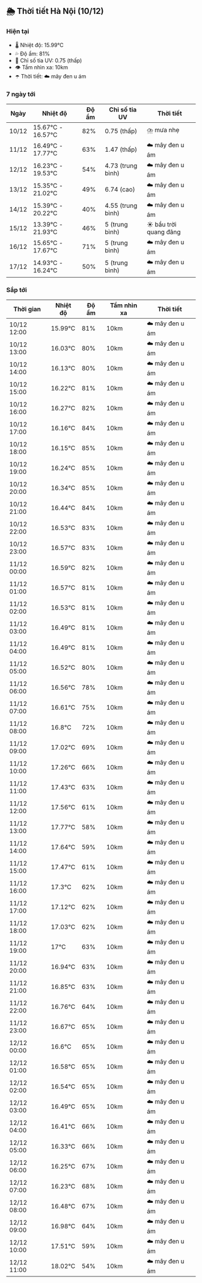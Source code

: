 ## 🌦️ Thời tiết Hà Nội (10/12)

### Hiện tại

- 🌡️ Nhiệt độ: 15.99℃
- 💦 Độ ẩm: 81%
- 🌟 Chỉ số tia UV: 0.75 (thấp)
- 👁️ Tầm nhìn xa: 10km
- ☂️ Thời tiết: ☁️ mây đen u ám

### 7 ngày tới

| Ngày | Nhiệt độ | Độ ẩm | Chỉ số tia UV | Thời tiết |
| --- | --- | --- | --- | --- |
| 10/12 | 15.67℃ - 16.57℃ | 82% | 0.75 (thấp) | ⛈️ mưa nhẹ |
| 11/12 | 16.49℃ - 17.77℃ | 63% | 1.47 (thấp) | ☁️ mây đen u ám |
| 12/12 | 16.23℃ - 19.53℃ | 54% | 4.73 (trung bình) | ☁️ mây đen u ám |
| 13/12 | 15.35℃ - 21.02℃ | 49% | 6.74 (cao) | ☁️ mây đen u ám |
| 14/12 | 15.39℃ - 20.22℃ | 40% | 4.55 (trung bình) | ☁️ mây đen u ám |
| 15/12 | 13.39℃ - 21.93℃ | 46% | 5 (trung bình) | ☀️ bầu trời quang đãng |
| 16/12 | 15.65℃ - 17.67℃ | 71% | 5 (trung bình) | ☁️ mây đen u ám |
| 17/12 | 14.93℃ - 16.24℃ | 50% | 5 (trung bình) | ☁️ mây đen u ám |

### Sắp tới

| Thời gian | Nhiệt độ | Độ ẩm | Tầm nhìn xa | Thời tiết |
| --- | --- | --- | --- | --- |
| 10/12 12:00 | 15.99℃ | 81% | 10km | ☁️ mây đen u ám |
| 10/12 13:00 | 16.03℃ | 80% | 10km | ☁️ mây đen u ám |
| 10/12 14:00 | 16.13℃ | 80% | 10km | ☁️ mây đen u ám |
| 10/12 15:00 | 16.22℃ | 81% | 10km | ☁️ mây đen u ám |
| 10/12 16:00 | 16.27℃ | 82% | 10km | ☁️ mây đen u ám |
| 10/12 17:00 | 16.16℃ | 84% | 10km | ☁️ mây đen u ám |
| 10/12 18:00 | 16.15℃ | 85% | 10km | ☁️ mây đen u ám |
| 10/12 19:00 | 16.24℃ | 85% | 10km | ☁️ mây đen u ám |
| 10/12 20:00 | 16.34℃ | 85% | 10km | ☁️ mây đen u ám |
| 10/12 21:00 | 16.44℃ | 84% | 10km | ☁️ mây đen u ám |
| 10/12 22:00 | 16.53℃ | 83% | 10km | ☁️ mây đen u ám |
| 10/12 23:00 | 16.57℃ | 83% | 10km | ☁️ mây đen u ám |
| 11/12 00:00 | 16.59℃ | 82% | 10km | ☁️ mây đen u ám |
| 11/12 01:00 | 16.57℃ | 81% | 10km | ☁️ mây đen u ám |
| 11/12 02:00 | 16.53℃ | 81% | 10km | ☁️ mây đen u ám |
| 11/12 03:00 | 16.49℃ | 81% | 10km | ☁️ mây đen u ám |
| 11/12 04:00 | 16.49℃ | 81% | 10km | ☁️ mây đen u ám |
| 11/12 05:00 | 16.52℃ | 80% | 10km | ☁️ mây đen u ám |
| 11/12 06:00 | 16.56℃ | 78% | 10km | ☁️ mây đen u ám |
| 11/12 07:00 | 16.61℃ | 75% | 10km | ☁️ mây đen u ám |
| 11/12 08:00 | 16.8℃ | 72% | 10km | ☁️ mây đen u ám |
| 11/12 09:00 | 17.02℃ | 69% | 10km | ☁️ mây đen u ám |
| 11/12 10:00 | 17.26℃ | 66% | 10km | ☁️ mây đen u ám |
| 11/12 11:00 | 17.43℃ | 63% | 10km | ☁️ mây đen u ám |
| 11/12 12:00 | 17.56℃ | 61% | 10km | ☁️ mây đen u ám |
| 11/12 13:00 | 17.77℃ | 58% | 10km | ☁️ mây đen u ám |
| 11/12 14:00 | 17.64℃ | 59% | 10km | ☁️ mây đen u ám |
| 11/12 15:00 | 17.47℃ | 61% | 10km | ☁️ mây đen u ám |
| 11/12 16:00 | 17.3℃ | 62% | 10km | ☁️ mây đen u ám |
| 11/12 17:00 | 17.12℃ | 62% | 10km | ☁️ mây đen u ám |
| 11/12 18:00 | 17.03℃ | 62% | 10km | ☁️ mây đen u ám |
| 11/12 19:00 | 17℃ | 63% | 10km | ☁️ mây đen u ám |
| 11/12 20:00 | 16.94℃ | 63% | 10km | ☁️ mây đen u ám |
| 11/12 21:00 | 16.85℃ | 63% | 10km | ☁️ mây đen u ám |
| 11/12 22:00 | 16.76℃ | 64% | 10km | ☁️ mây đen u ám |
| 11/12 23:00 | 16.67℃ | 65% | 10km | ☁️ mây đen u ám |
| 12/12 00:00 | 16.6℃ | 65% | 10km | ☁️ mây đen u ám |
| 12/12 01:00 | 16.58℃ | 65% | 10km | ☁️ mây đen u ám |
| 12/12 02:00 | 16.54℃ | 65% | 10km | ☁️ mây đen u ám |
| 12/12 03:00 | 16.49℃ | 65% | 10km | ☁️ mây đen u ám |
| 12/12 04:00 | 16.41℃ | 66% | 10km | ☁️ mây đen u ám |
| 12/12 05:00 | 16.33℃ | 66% | 10km | ☁️ mây đen u ám |
| 12/12 06:00 | 16.25℃ | 67% | 10km | ☁️ mây đen u ám |
| 12/12 07:00 | 16.23℃ | 68% | 10km | ☁️ mây đen u ám |
| 12/12 08:00 | 16.48℃ | 67% | 10km | ☁️ mây đen u ám |
| 12/12 09:00 | 16.98℃ | 64% | 10km | ☁️ mây đen u ám |
| 12/12 10:00 | 17.51℃ | 59% | 10km | ☁️ mây đen u ám |
| 12/12 11:00 | 18.02℃ | 54% | 10km | ☁️ mây đen u ám |

